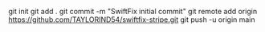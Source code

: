 git init
git add .
git commit -m "SwiftFix initial commit"
git remote add origin https://github.com/TAYLORIND54/swiftfix-stripe.git
git push -u origin main
